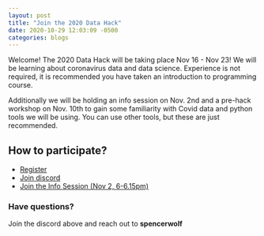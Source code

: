 ```yaml
---
layout: post
title: "Join the 2020 Data Hack"
date: 2020-10-29 12:03:09 -0500
categories: blogs
---
```


Welcome!
The 2020 Data Hack will be taking place Nov 16 - Nov 23! We will be learning about coronavirus data and data science. Experience is not required, it is recommended you have taken an introduction to programming course.

Additionally we will be holding an info session on Nov. 2nd and a pre-hack workshop on Nov. 10th to gain some familiarity with Covid data and python tools we will be using. You can use other tools, but these are just recommended.

## How to participate?

<ul>
    <li><a href="https://forms.gle/tXLd4g7GovqQTVqw9">Register</a></li>
    <li><a href="https://discord.gg/SzdTmuQ">Join discord</a></li>
    <li><a href="https://bgsu-edu.zoom.us/j/87110291044?pwd=a2lpWUxpMFR2L0w5WkkzWWdic2VRQT09">Join the Info Session (Nov 2, 6-6.15pm)</a></li>
</ul>

<h3>Have questions?</h3>
<p>Join the discord above and reach out to <strong>spencerwolf</strong></p>
